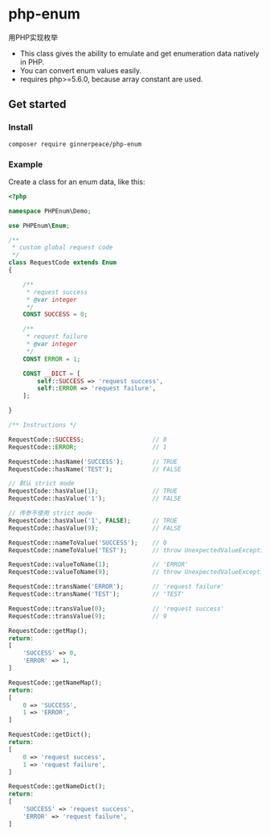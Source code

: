 # php-enum
用PHP实现枚举

- This class gives the ability to emulate and get enumeration data natively in PHP.
- You can convert enum values easily.
- requires php>=5.6.0, because array constant are used.

## Get started

### Install
```shell
composer require ginnerpeace/php-enum
```

### Example
Create a class for an enum data, like this:
```php
<?php

namespace PHPEnum\Demo;

use PHPEnum\Enum;

/**
 * custom global request code
 */
class RequestCode extends Enum
{

    /**
     * request success
     * @var integer
     */
    CONST SUCCESS = 0;

    /**
     * request failure
     * @var integer
     */
    CONST ERROR = 1;

    CONST __DICT = [
        self::SUCCESS => 'request success',
        self::ERROR => 'request failure',
    ];

}

/** Instructions */

RequestCode::SUCCESS;                   // 0
RequestCode::ERROR;                     // 1

RequestCode::hasName('SUCCESS');        // TRUE
RequestCode::hasName('TEST');           // FALSE

// 默认 strict mode
RequestCode::hasValue(1);               // TRUE
RequestCode::hasValue('1');             // FALSE

// 传参不使用 strict mode
RequestCode::hasValue('1', FALSE);      // TRUE
RequestCode::hasValue(9);               // FALSE

RequestCode::nameToValue('SUCCESS');    // 0
RequestCode::nameToValue('TEST');       // throw UnexpectedValueException

RequestCode::valueToName(1);            // 'ERROR'
RequestCode::valueToName(9);            // throw UnexpectedValueException

RequestCode::transName('ERROR');        // 'request failure'
RequestCode::transName('TEST');         // 'TEST'

RequestCode::transValue(0);             // 'request success'
RequestCode::transValue(9);             // 9

RequestCode::getMap();
return:
[
    'SUCCESS' => 0,
    'ERROR' => 1,
]

RequestCode::getNameMap();
return:
[
    0 => 'SUCCESS',
    1 => 'ERROR',
]

RequestCode::getDict();
return:
[
    0 => 'request success',
    1 => 'request failure',
]

RequestCode::getNameDict();
return:
[
    'SUCCESS' => 'request success',
    'ERROR' => 'request failure',
]

```

